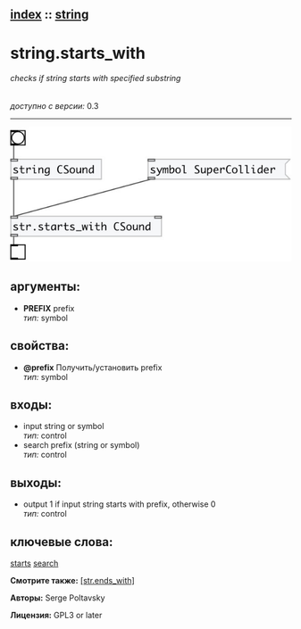 [index](index.html) :: [string](category_string.html)
---

# string.starts_with

###### checks if string starts with specified substring

*доступно с версии:* 0.3

---




[![example](../examples/img/string.starts_with.jpg)](../examples/pd/string.starts_with.pd)



## аргументы:

* **PREFIX**
prefix<br>
_тип:_ symbol<br>





## свойства:

* **@prefix** 
Получить/установить prefix<br>
_тип:_ symbol<br>



## входы:

* input string or symbol<br>
_тип:_ control
* search prefix (string or symbol)<br>
_тип:_ control



## выходы:

* output 1 if input string starts with prefix, otherwise 0<br>
_тип:_ control



## ключевые слова:

[starts](keywords/starts.html)
[search](keywords/search.html)



**Смотрите также:**
[\[str.ends_with\]](str.ends_with.html)




**Авторы:** Serge Poltavsky




**Лицензия:** GPL3 or later





